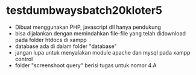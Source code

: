 # testdumbwaysbatch20kloter5

- Dibuat menggunakan PHP, javascript dll hanya pendukung
- bisa dijalankan dengan memindahkan file-file yang telah didownload pada folder htdocs di xampp
- database ada di dalam folder "database"
- jangan lupa untuk menyalakan module apache dan mysql pada xampp control
- folder "screenshoot query" berisi tugas untuk nomor 4.A
